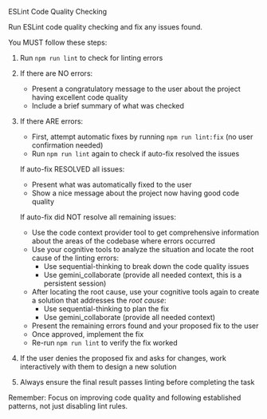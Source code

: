 ESLint Code Quality Checking

Run ESLint code quality checking and fix any issues found.

You MUST follow these steps:

1. Run `npm run lint` to check for linting errors

2. If there are NO errors:
   - Present a congratulatory message to the user about the project having excellent code quality
   - Include a brief summary of what was checked

3. If there ARE errors:
   - First, attempt automatic fixes by running `npm run lint:fix` (no user confirmation needed)
   - Run `npm run lint` again to check if auto-fix resolved the issues
   
   If auto-fix RESOLVED all issues:
   - Present what was automatically fixed to the user
   - Show a nice message about the project now having good code quality
   
   If auto-fix did NOT resolve all remaining issues:
   - Use the code context provider tool to get comprehensive information about the areas of the codebase where errors occurred
   - Use your cognitive tools to analyze the situation and locate the root cause of the linting errors:
     - Use sequential-thinking to break down the code quality issues
     - Use gemini_collaborate (provide all needed context, this is a persistent session)
   - After locating the root cause, use your cognitive tools again to create a solution that addresses the *root cause*:
     - Use sequential-thinking to plan the fix
     - Use gemini_collaborate (provide all needed context)
   - Present the remaining errors found and your proposed fix to the user
   - Once approved, implement the fix
   - Re-run `npm run lint` to verify the fix worked

4. If the user denies the proposed fix and asks for changes, work interactively with them to design a new solution

5. Always ensure the final result passes linting before completing the task

Remember: Focus on improving code quality and following established patterns, not just disabling lint rules.